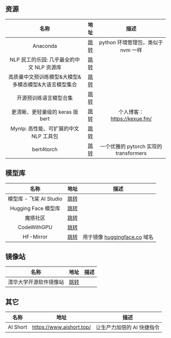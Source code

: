 ## 资源

|              名称              |                                     地址                                     |               描述               |
|:----------------------------:|:--------------------------------------------------------------------------:|:------------------------------:|
|           Anaconda           |        [跳转](https://mirrors.tuna.tsinghua.edu.cn/anaconda/archive/)        |    python 环境管理包，类似于 nvm 一样     |
|  NLP 民工的乐园: 几乎最全的中文 NLP 资源库  |               [跳转](https://github.com/fighting41love/funNLP)               |                                |
| 高质量中文预训练模型&大模型&多模态模型&大语言模型集合 | [跳转](https://github.com/lonePatient/awesome-pretrained-chinese-nlp-models) |                                |
|         开源预训练语言模型合集          |        [跳转](https://github.com/ZhuiyiTechnology/pretrained-models)         |                                |
|    更清晰、更轻量级的 keras 版 bert    |                 [跳转](https://github.com/bojone/bert4keras)                 |     个人博客：https://kexue.fm/     |
|  Mynlp: 高性能、可扩展的中文 NLP 工具包   |                   [跳转](https://github.com/mayabot/mynlp)                   |                                |
|          bert4torch          |               [跳转](https://github.com/Tongjilibo/bert4torch)               | 一个优雅的 pytorch 实现的 transformers |

## 模型库

|         名称         |                        地址                         |                        描述                         |
|:------------------:|:-------------------------------------------------:|:-------------------------------------------------:|
| 模型库 - 飞桨 AI Studio |  [跳转](https://aistudio.baidu.com/modelsoverview)  |                                                   |
|  Hugging Face 模型库  | [跳转](https://huggingface.co/models?sort=trending) |                                                   |
|        魔搭社区        |           [跳转](https://modelscope.cn/)            |                                                   |
|    CodeWithGPU     |        [跳转](https://www.codewithgpu.com/)         |                                                   |
|     HF-Mirror      |           [跳转](https://hf-mirror.com/)            | 用于镜像 [huggingface.co](https://huggingface.co/) 域名 |

## 镜像站

|     名称      |                     地址                      | 描述 |
|:-----------:|:-------------------------------------------:|:--:|
| 清华大学开源软件镜像站 | [跳转](https://mirrors.tuna.tsinghua.edu.cn/) |    |

## 其它

|    名称    |            地址            |       描述        |
|:--------:|:------------------------:|:---------------:|
| AI Short | https://www.aishort.top/ | 让生产力加倍的 AI 快捷指令 |
